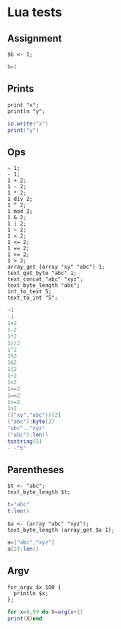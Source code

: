 # Lua tests

## Assignment

```polygolf
$b <- 1;
```

```lua
b=1
```

## Prints

```polygolf
print "x";
println "y";
```

```lua nogolf
io.write("x")
print("y")
```

## Ops

```polygolf
~ 1;
- 1;
1 + 2;
1 - 2;
1 * 2;
1 div 2;
1 ^ 2;
1 mod 2;
1 & 2;
1 | 2;
1 ~ 2;
1 < 2;
1 <= 2;
1 == 2;
1 >= 2;
1 > 2;
array_get (array "xy" "abc") 1;
text_get_byte "abc" 1;
text_concat "abc" "xyz";
text_byte_length "abc";
int_to_text 5;
text_to_int "5";
```

```lua nogolf
~1
-1
1+2
1-2
1*2
1//2
1^2
1%2
1&2
1|2
1~2
1<2
1<=2
1==2
1>=2
1>2
({"xy","abc"})[2]
("abc"):byte(2)
"abc".."xyz"
("abc"):len()
tostring(5)
- -"5"
```

## Parentheses

```polygolf
$t <- "abc";
text_byte_length $t;
```

```lua nogolf
t="abc"
t:len()
```

```polygolf
$a <- (array "abc" "xyz");
text_byte_length (array_get $a 1);
```

```lua nogolf
a={"abc","xyz"}
a[2]:len()
```

## Argv

```polygolf
for_argv $x 100 {
  println $x;
};
```

```lua nogolf
for x=0,99 do X=arg[x+1]
print(X)end
```
